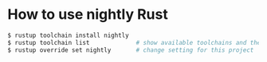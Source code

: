 

# How to use nightly Rust

```bash
$ rustup toolchain install nightly
$ rustup toolchain list             # show available toolchains and the default setting
$ rustup override set nightly       # change setting for this project
```
